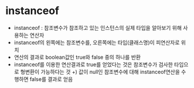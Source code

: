 # instanceof

- instanceof : 참조변수가 참조하고 있는 인스턴스의 실제 타입을 알아보기 위해 사용하는 연산자
- instanceof의 왼쪽에는 참조변수를, 오른쪽에는 타입(클래스명)이 피연산자로 위치
- 연산의 결과로 boolean값인 true와 false 중의 하나를 반환
- instanceof를 이용한 연산결과로 true를 얻었다는 것은 참조변수가 검사한 타입으로 형변환이 가능하다는 것
+) 값이 null인 참조변수에 대해 instanceof연산을 수행하면 false를 결과로 얻음
